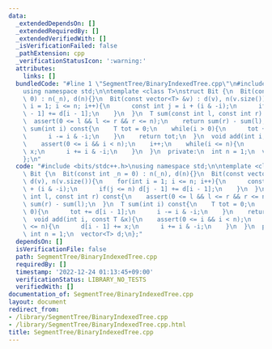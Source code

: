 ```yaml
---
data:
  _extendedDependsOn: []
  _extendedRequiredBy: []
  _extendedVerifiedWith: []
  _isVerificationFailed: false
  _pathExtension: cpp
  _verificationStatusIcon: ':warning:'
  attributes:
    links: []
  bundledCode: "#line 1 \"SegmentTree/BinaryIndexedTree.cpp\"\n#include <bits/stdc++.h>\n\
    using namespace std;\n\ntemplate <class T>\nstruct Bit {\n  Bit(const int _n =\
    \ 0) : n(_n), d(n){}\n  Bit(const vector<T> &v) : d(v), n(v.size()){\n    for(int\
    \ i = 1; i <= n; i++){\n      const int j = i + (i & -i);\n      if(j <= n) d[j\
    \ - 1] += d[i - 1];\n    }\n  }\n  T sum(const int l, const int r) const{\n  \
    \  assert(0 <= l && l <= r && r <= n);\n    return sum(r) - sum(l);\n  }\n  T\
    \ sum(int i) const{\n    T tot = 0;\n    while(i > 0){\n      tot += d[i - 1];\n\
    \      i -= i & -i;\n    }\n    return tot;\n  }\n  void add(int i, const T &x){\n\
    \    assert(0 <= i && i < n);\n    i++;\n    while(i <= n){\n      d[i - 1] +=\
    \ x;\n      i += i & -i;\n    }\n  }\n  private:\n  int n = 1;\n  vector<T> d;\n\
    };\n"
  code: "#include <bits/stdc++.h>\nusing namespace std;\n\ntemplate <class T>\nstruct\
    \ Bit {\n  Bit(const int _n = 0) : n(_n), d(n){}\n  Bit(const vector<T> &v) :\
    \ d(v), n(v.size()){\n    for(int i = 1; i <= n; i++){\n      const int j = i\
    \ + (i & -i);\n      if(j <= n) d[j - 1] += d[i - 1];\n    }\n  }\n  T sum(const\
    \ int l, const int r) const{\n    assert(0 <= l && l <= r && r <= n);\n    return\
    \ sum(r) - sum(l);\n  }\n  T sum(int i) const{\n    T tot = 0;\n    while(i >\
    \ 0){\n      tot += d[i - 1];\n      i -= i & -i;\n    }\n    return tot;\n  }\n\
    \  void add(int i, const T &x){\n    assert(0 <= i && i < n);\n    i++;\n    while(i\
    \ <= n){\n      d[i - 1] += x;\n      i += i & -i;\n    }\n  }\n  private:\n \
    \ int n = 1;\n  vector<T> d;\n};"
  dependsOn: []
  isVerificationFile: false
  path: SegmentTree/BinaryIndexedTree.cpp
  requiredBy: []
  timestamp: '2022-12-24 01:13:45+09:00'
  verificationStatus: LIBRARY_NO_TESTS
  verifiedWith: []
documentation_of: SegmentTree/BinaryIndexedTree.cpp
layout: document
redirect_from:
- /library/SegmentTree/BinaryIndexedTree.cpp
- /library/SegmentTree/BinaryIndexedTree.cpp.html
title: SegmentTree/BinaryIndexedTree.cpp
---
```

